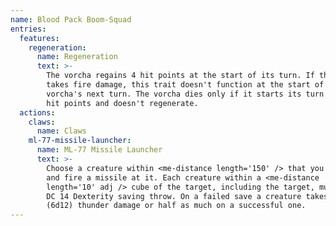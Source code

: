 ```yaml
---
name: Blood Pack Boom-Squad
entries:
  features:
    regeneration:
      name: Regeneration
      text: >-
        The vorcha regains 4 hit points at the start of its turn. If the vorcha
        takes fire damage, this trait doesn't function at the start of the
        vorcha's next turn. The vorcha dies only if it starts its turn with 0
        hit points and doesn't regenerate.
  actions:
    claws:
      name: Claws
    ml-77-missile-launcher:
      name: ML-77 Missile Launcher
      text: >-
        Choose a creature within <me-distance length='150' /> that you can see
        and fire a missile at it. Each creature within a <me-distance
        length='10' adj /> cube of the target, including the target, must make a
        DC 14 Dexterity saving throw. On a failed save a creature takes 39
        (6d12) thunder damage or half as much on a successful one.
---
```

